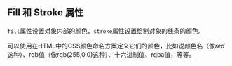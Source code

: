 ## Fill 和 Stroke 属性

 `fill`属性设置对象内部的颜色，`stroke`属性设置绘制对象的线条的颜色。 

 可以使用在HTML中的CSS颜色命名方案定义它们的颜色，比如说颜色名（像*red*这种）、rgb值（像rgb(255,0,0)这种）、十六进制值、rgba值，等等。 